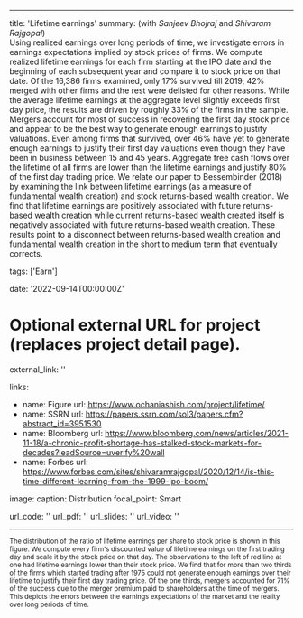 
---
title: 'Lifetime earnings'
summary: (with *Sanjeev Bhojraj* and *Shivaram Rajgopal*) </br>  Using realized earnings over long periods of time, we investigate errors in earnings expectations implied by stock prices of firms. We compute realized lifetime earnings for each firm starting at the IPO date and the beginning of each subsequent year and compare it to stock price on that date. Of the 16,386 firms examined, only 17% survived till 2019, 42% merged with other firms and the rest were delisted for other reasons. While the average lifetime earnings at the aggregate level slightly exceeds first day price, the results are driven by roughly 33% of the firms in the sample. Mergers account for most of success in recovering the first day stock price and appear to be the best way to generate enough earnings to justify valuations. Even among firms that survived, over 46% have yet to generate enough earnings to justify their first day valuations even though they have been in business between 15 and 45 years. Aggregate free cash flows over the lifetime of all firms are lower than the lifetime earnings and justify 80% of the first day trading price. We relate our paper to Bessembinder (2018) by examining the link between lifetime earnings (as a measure of fundamental wealth creation) and stock returns-based wealth creation. We find that lifetime earnings are positively associated with future returns-based wealth creation while current returns-based wealth created itself is negatively associated with future returns-based wealth creation. These results point to a disconnect between returns-based wealth creation and fundamental wealth creation in the short to medium term that eventually corrects.   

tags: ['Earn']

date: '2022-09-14T00:00:00Z'

# Optional external URL for project (replaces project detail page).
external_link: ''

links:
  - name: Figure
    url: https://www.ochaniashish.com/project/lifetime/
  - name: SSRN
    url: https://papers.ssrn.com/sol3/papers.cfm?abstract_id=3951530
  - name: Bloomberg
    url: https://www.bloomberg.com/news/articles/2021-11-18/a-chronic-profit-shortage-has-stalked-stock-markets-for-decades?leadSource=uverify%20wall
  - name: Forbes
    url: https://www.forbes.com/sites/shivaramrajgopal/2020/12/14/is-this-time-different-learning-from-the-1999-ipo-boom/

image: 
  caption: Distribution
  focal_point: Smart

url_code: ''
url_pdf: ''
url_slides: ''
url_video: ''

---

<sub> The distribution of the ratio of lifetime earnings per share to stock price is shown in this figure. We compute every firm's discounted value of lifetime earnings on the first trading day and scale it by the stock price on that day. The observations to the left of red line at one had lifetime earnings lower than their stock price. We find that for more than two thirds of the firms which started trading after 1975 could not generate enough earnings over their lifetime to justify their first day trading price. Of the one thirds, mergers accounted for 71% of the success due to the merger premium paid to shareholders at the time of mergers. This depicts the errors between the earnings expectations of the market and the reality over long periods of time. </sub>
